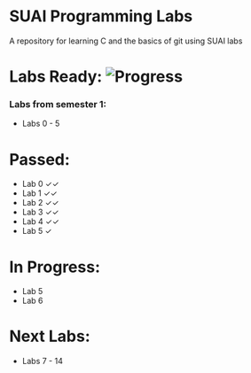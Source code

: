# SUAI Programming Labs

A repository for learning C and the basics of git using SUAI labs

# Labs Ready: ![Progress](https://progress-bar.dev/6/?scale=7&suffix=%20%2F%207)

### Labs from semester 1:
* Labs 0 - 5

# Passed:

* Lab 0 ✓✓
* Lab 1 ✓✓
* Lab 2 ✓✓
* Lab 3 ✓✓
* Lab 4 ✓✓
* Lab 5 ✓

# In Progress:

* Lab 5
* Lab 6

# Next Labs:

* Labs 7 - 14
